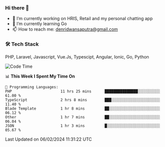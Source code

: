 ### Hi there 👋

- 🔭 I’m currently working on HRIS, Retail and my personal chatting app
- 🌱 I’m currently learning Go
- 📫 How to reach me: denridwansaputra@gmail.com


### 🛠 Tech Stack
PHP, Laravel, Javascript, Vue.Js, Typescipt, Angular, Ionic, Go, Python


<!--START_SECTION:waka-->
![Code Time](http://img.shields.io/badge/Code%20Time-4%2C204%20hrs%2042%20mins-blue)

📊 **This Week I Spent My Time On** 

```text
💬 Programming Languages: 
PHP                      11 hrs 25 mins      ███████████████░░░░░░░░░░   61.00 % 
TypeScript               2 hrs 8 mins        ███░░░░░░░░░░░░░░░░░░░░░░   11.40 % 
Blade Template           1 hr 8 mins         ██░░░░░░░░░░░░░░░░░░░░░░░   06.12 % 
Other                    1 hr 7 mins         ██░░░░░░░░░░░░░░░░░░░░░░░   06.04 % 
JSON                     1 hr 3 mins         █░░░░░░░░░░░░░░░░░░░░░░░░   05.67 % 
```


 Last Updated on 06/02/2024 11:31:22 UTC
<!--END_SECTION:waka-->
